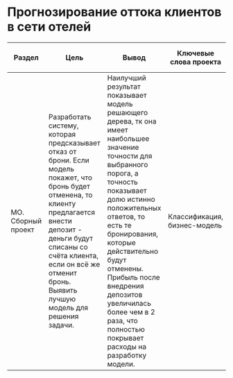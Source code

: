 # Прогнозирование оттока клиентов в сети отелей

Раздел | Цель | Вывод | Ключевые слова проекта | Используемые библиотеки | Ключевые слова проекта | Ключевые слова
------------- |----------------  | --------------- | ---------------- | ----------------------- | ----------------------- | -----------------------
МО. Сборный проект | Разработать систему, которая предсказывает отказ от брони. Если модель покажет, что бронь будет отменена, то клиенту предлагается внести депозит - деньги будут списаны со счёта клиента, если он всё же отменит бронь. Выявить лучшую модель для решения задачи. | Наилучший результат показывает модель решающего дерева, тк она имеет наибольшее значение точности для выбранного порога, а точность показывает долю истинно положительных ответов, то есть те бронирования, которые действительно будут отменены. Прибыль после внедрения депозитов увеличилась более чем в 2 раза, что полностью покрывает расходы на разработку модели. | Классификация, бизнес-модель  | `Pandas`, `Python`, `NumPy` `Matplotlib` `Seaborn` `Sklearn` | -----------------------


